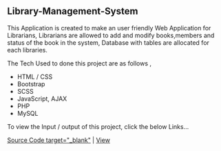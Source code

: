 ## Library-Management-System
This Application is created to make an user friendly Web Application for Librarians,
Librarians are allowed to add and modify books,members and status of the book in the system, 
Database with tables are allocated for each libraries.
    
   The Tech Used to done this project are as follows ,
  -  HTML / CSS
  -  Bootstrap
  -  SCSS
  -  JavaScript, AJAX
  -  PHP
  -  MySQL
   
   To view the Input / output of this project, click the below Links...
   
   [Source Code target="_blank"](https://bitbucket.org/AjaiJA/workspace/projects/LMS) | [View](http://jaife.cf/Library%20Management%20System)
